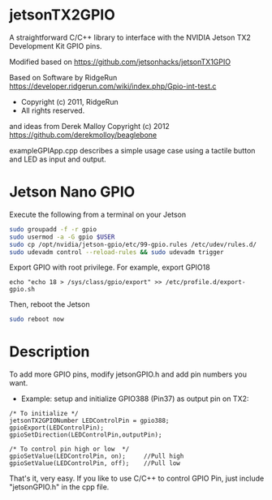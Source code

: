 # jetsonTX2GPIO
A straightforward C/C++ library to interface with the NVIDIA Jetson TX2 Development Kit GPIO pins.

Modified based on https://github.com/jetsonhacks/jetsonTX1GPIO


Based on Software by RidgeRun
https://developer.ridgerun.com/wiki/index.php/Gpio-int-test.c
 * Copyright (c) 2011, RidgeRun
 * All rights reserved.

and ideas from Derek Malloy Copyright (c) 2012
https://github.com/derekmolloy/beaglebone

exampleGPIApp.cpp describes a simple usage case using a tactile button and LED as input and output.

# Jetson Nano GPIO
Execute the following from a terminal on your Jetson
```bash
sudo groupadd -f -r gpio
sudo usermod -a -G gpio $USER
sudo cp /opt/nvidia/jetson-gpio/etc/99-gpio.rules /etc/udev/rules.d/
sudo udevadm control --reload-rules && sudo udevadm trigger
```
Export GPIO with root privilege. For example, export GPIO18
```
echo "echo 18 > /sys/class/gpio/export" >> /etc/profile.d/export-gpio.sh
```
Then, reboot the Jetson
```bash
sudo reboot now
```

# Description
To add more GPIO pins, modify jetsonGPIO.h and add pin numbers you want.

* Example: 
setup and initialize GPIO388 (Pin37) as output pin on TX2:
```
/* To initialize */
jetsonTX2GPIONumber LEDControlPin = gpio388; 
gpioExport(LEDControlPin);
gpioSetDirection(LEDControlPin,outputPin);

/* To control pin high or low  */
gpioSetValue(LEDControlPin, on);     //Pull high
gpioSetValue(LEDControlPin, off);    //Pull low
```

That's it, very easy. If you like to use C/C++ to control GPIO Pin, just include "jetsonGPIO.h" in the cpp file.

